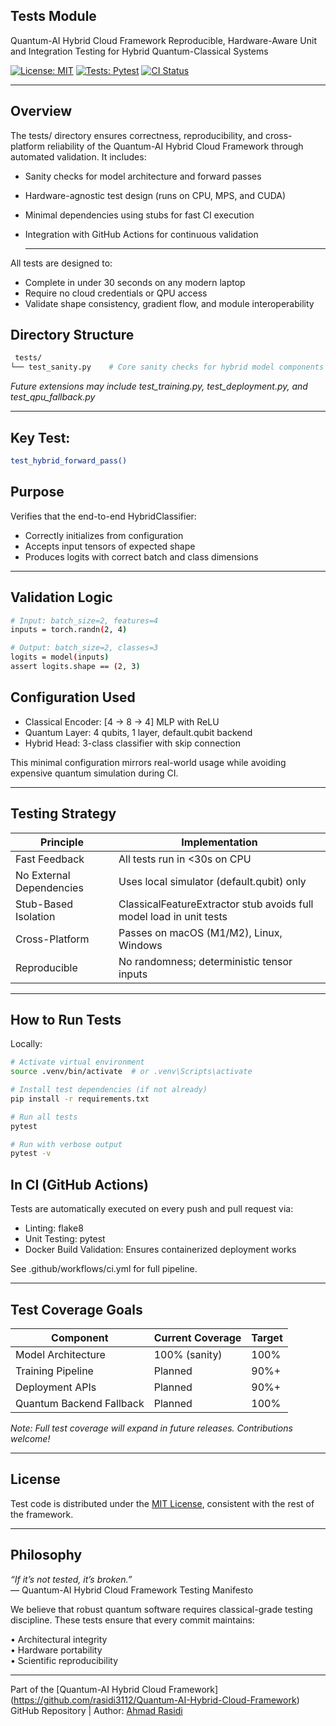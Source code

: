 ## Tests Module

Quantum-AI Hybrid Cloud Framework
Reproducible, Hardware-Aware Unit and Integration Testing for Hybrid Quantum-Classical Systems  

[![License: MIT](https://img.shields.io/badge/License-MIT-blue.svg)](https://opensource.org/licenses/MIT)
[![Tests: Pytest](https://img.shields.io/badge/Tests-Pytest-green.svg)](https://docs.pytest.org/)
[![CI Status](https://github.com/rasidi3112/Quantum-AI-Hybrid-Cloud-Framework/actions/workflows/ci.yml/badge.svg)](https://github.com/rasidi3112/Quantum-AI-Hybrid-Cloud-Framework/actions) 

---
## Overview

The tests/ directory ensures correctness, reproducibility, and cross-platform reliability of the Quantum-AI Hybrid Cloud Framework through automated validation. It includes:  
- Sanity checks for model architecture and forward passes
- Hardware-agnostic test design (runs on CPU, MPS, and CUDA)
- Minimal dependencies using stubs for fast CI execution
- Integration with GitHub Actions for continuous validation

  ---
All tests are designed to:

- Complete in under 30 seconds on any modern laptop
- Require no cloud credentials or QPU access
- Validate shape consistency, gradient flow, and module interoperability

 ## Directory Structure  
```bash
 tests/
└── test_sanity.py    # Core sanity checks for hybrid model components
```
*Future extensions may include test_training.py, test_deployment.py, and test_qpu_fallback.py*  

---

## Key Test:  
```bash
test_hybrid_forward_pass()  
```
## Purpose

Verifies that the end-to-end HybridClassifier:

- Correctly initializes from configuration
- Accepts input tensors of expected shape
- Produces logits with correct batch and class dimensions

---

## Validation Logic
```bash
# Input: batch_size=2, features=4
inputs = torch.randn(2, 4)

# Output: batch_size=2, classes=3
logits = model(inputs)
assert logits.shape == (2, 3)
```

## Configuration Used

- Classical Encoder: [4 → 8 → 4] MLP with ReLU  
- Quantum Layer: 4 qubits, 1 layer, default.qubit backend  
- Hybrid Head: 3-class classifier with skip connection

This minimal configuration mirrors real-world usage while avoiding expensive quantum simulation during CI.  

---  

## Testing Strategy 


Principle                | Implementation
--------------------------|--------------------------------------------------------------
Fast Feedback             | All tests run in <30s on CPU
No External Dependencies  | Uses local simulator (default.qubit) only
Stub-Based Isolation      | ClassicalFeatureExtractor stub avoids full model load in unit tests
Cross-Platform            | Passes on macOS (M1/M2), Linux, Windows
Reproducible              | No randomness; deterministic tensor inputs



---


## How to Run Tests  

Locally:  
```bash
# Activate virtual environment
source .venv/bin/activate  # or .venv\Scripts\activate

# Install test dependencies (if not already)
pip install -r requirements.txt

# Run all tests
pytest

# Run with verbose output
pytest -v
```

## In CI (GitHub Actions)  

Tests are automatically executed on every push and pull request via:  
- Linting: flake8
- Unit Testing: pytest
- Docker Build Validation: Ensures containerized deployment works
  
See .github/workflows/ci.yml for full pipeline.
  
---

## Test Coverage Goals  


Component                | Current Coverage         | Target
--------------------------|--------------------------|----------
Model Architecture        |  100% (sanity)          | 100%
Training Pipeline         |  Planned               | 90%+
Deployment APIs           |  Planned               | 90%+
Quantum Backend Fallback  |  Planned               | 100%

*Note: Full test coverage will expand in future releases. Contributions welcome!*

---

## License

Test code is distributed under the [MIT License](https://github.com/rasidi3112/Quantum-AI-Hybrid-Cloud-Framework/blob/main/LICENSE), consistent with the rest of the framework.


---

## Philosophy


*“If it’s not tested, it’s broken.”*  
— Quantum-AI Hybrid Cloud Framework Testing Manifesto

We believe that robust quantum software requires classical-grade testing discipline.
These tests ensure that every commit maintains:

• Architectural integrity  
• Hardware portability  
• Scientific reproducibility  

---


Part of the [Quantum-AI Hybrid Cloud Framework]  (https://github.com/rasidi3112/Quantum-AI-Hybrid-Cloud-Framework)   
GitHub Repository | Author: [Ahmad Rasidi](https://github.com/rasidi3112)  



